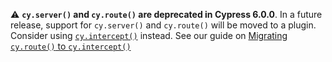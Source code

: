 <Alert type="warning">


⚠️ **`cy.server()` and `cy.route()` are deprecated in Cypress 6.0.0**. In a future release, support for `cy.server()` and `cy.route()` will be moved to a plugin. Consider using [`cy.intercept()`](/api/commands/intercept.html) instead. See our guide on [Migrating `cy.route()` to `cy.intercept()`](/guides/references/migration-guide.html#Migrating-cy-route-to-cy-intercept)

</Alert>
